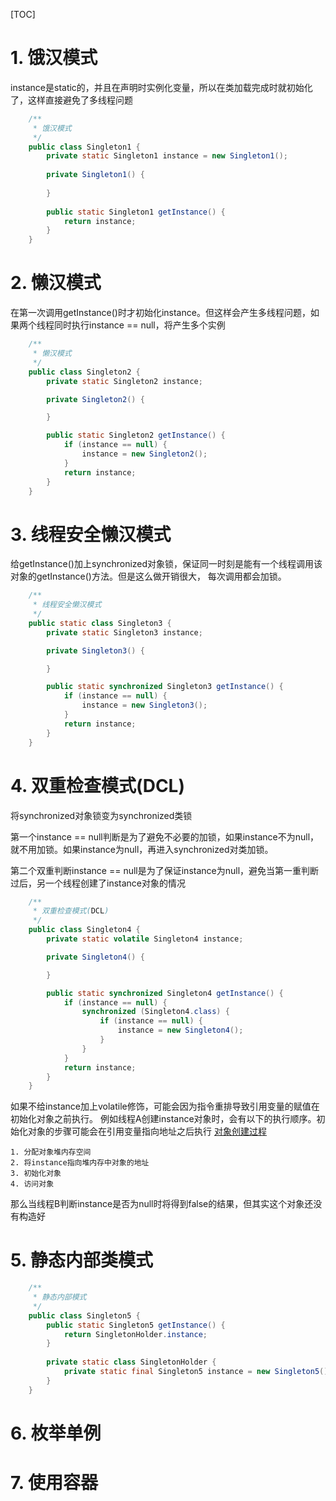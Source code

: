 [TOC]

# 1. 饿汉模式
instance是static的，并且在声明时实例化变量，所以在类加载完成时就初始化了，这样直接避免了多线程问题
```java
    /**
     * 饿汉模式
     */
    public class Singleton1 {
        private static Singleton1 instance = new Singleton1();
        
        private Singleton1() {
            
        }
        
        public static Singleton1 getInstance() {
            return instance;
        }
    }
```

# 2. 懒汉模式
在第一次调用getInstance()时才初始化instance。但这样会产生多线程问题，如果两个线程同时执行instance == null，将产生多个实例
```java
    /**
     * 懒汉模式
     */
    public class Singleton2 {
        private static Singleton2 instance;

        private Singleton2() {

        }

        public static Singleton2 getInstance() {
            if (instance == null) {
                instance = new Singleton2();
            }
            return instance;
        }
    }
```

# 3. 线程安全懒汉模式
给getInstance()加上synchronized对象锁，保证同一时刻是能有一个线程调用该对象的getInstance()方法。但是这么做开销很大， 每次调用都会加锁。
```java
    /**
     * 线程安全懒汉模式
     */
    public static class Singleton3 {
        private static Singleton3 instance;

        private Singleton3() {

        }

        public static synchronized Singleton3 getInstance() {
            if (instance == null) {
                instance = new Singleton3();
            }
            return instance;
        }
    }
```

# 4. 双重检查模式(DCL)
将synchronized对象锁变为synchronized类锁

第一个instance == null判断是为了避免不必要的加锁，如果instance不为null，就不用加锁。如果instance为null，再进入synchronized对类加锁。

第二个双重判断instance == null是为了保证instance为null，避免当第一重判断过后，另一个线程创建了instance对象的情况
```java
    /**
     * 双重检查模式(DCL)
     */
    public class Singleton4 {
        private static volatile Singleton4 instance;

        private Singleton4() {

        }

        public static synchronized Singleton4 getInstance() {
            if (instance == null) {
                synchronized (Singleton4.class) {
                    if (instance == null) {
                        instance = new Singleton4();
                    }
                }
            }
            return instance;
        }
    }
```

如果不给instance加上volatile修饰，可能会因为指令重排导致引用变量的赋值在初始化对象之前执行。
例如线程A创建instance对象时，会有以下的执行顺序。初始化对象的步骤可能会在引用变量指向地址之后执行
[对象创建过程](./对象创建过程.md)
```
1. 分配对象堆内存空间
2. 将instance指向堆内存中对象的地址
3. 初始化对象
4. 访问对象
```
那么当线程B判断instance是否为null时将得到false的结果，但其实这个对象还没有构造好

# 5. 静态内部类模式
```java
    /**
     * 静态内部模式
     */
    public class Singleton5 {
        public static Singleton5 getInstance() {
            return SingletonHolder.instance;
        }
        
        private static class SingletonHolder {
            private static final Singleton5 instance = new Singleton5();
        }
    }
```

# 6. 枚举单例


# 7. 使用容器